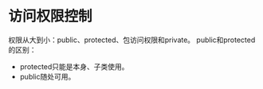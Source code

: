 # 访问权限控制

权限从大到小：public、protected、包访问权限和private。
public和protected的区别：

- protected只能是本身、子类使用。
- public随处可用。

